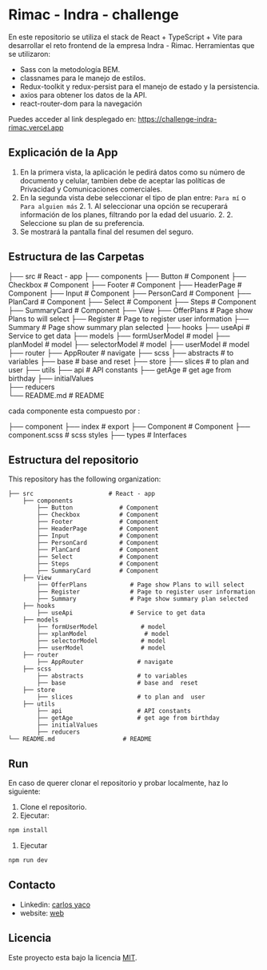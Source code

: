 # Rimac - Indra - challenge

En este repositorio se utiliza el stack de React + TypeScript + Vite para desarrollar el reto frontend de la empresa Indra - Rimac.
Herramientas que se utilizaron:
- Sass con la metodología BEM.
- classnames para le manejo de estilos.
- Redux-toolkit y redux-persist para el manejo de estado y la persistencia.
- axios para obtener los datos de la API.
- react-router-dom para la navegación

Puedes acceder al link desplegado en: https://challenge-indra-rimac.vercel.app

## Explicación de la App

1. En la primera vista, la aplicación le pedirá datos como su número de documento y celular, tambien debe de aceptar las políticas de Privacidad y Comunicaciones comerciales.
2. En la segunda vista debe seleccionar el tipo de plan entre: `Para mí` o `Para alguien más`
   2. 1. Al seleccionar una opción se recuperará información de los planes, filtrando por la edad del usuario.
   2. 2. Seleccione su plan de su preferencia.
3. Se mostrará la pantalla final del resumen del seguro.


## Estructura de las Carpetas

├── src                     # React - app
    ├── components
        ├── Button             # Component
        ├── Checkbox           # Component
        ├── Footer             # Component
        ├── HeaderPage         # Component
        ├── Input              # Component
        ├── PersonCard         # Component
        ├── PlanCard           # Component
        ├── Select             # Component
        ├── Steps              # Component
        ├── SummaryCard        # Component
    ├── View
        ├── OfferPlans            # Page show Plans to will select
        ├── Register              # Page to register user information
        ├── Summary               # Page show summary plan selected
    ├── hooks
        ├── useApi                # Service to get data
    ├── models
        ├── formUserModel            # model
        ├── planModel                # model
        ├── selectorModel            # model
        ├── userModel                # model
    ├── router
        ├── AppRouter               # navigate
    ├── scss
        ├── abstracts               # to variables
        ├── base                    # base and  reset
    ├── store
        ├── slices                  # to plan and  user
    ├── utils
        ├── api                     # API constants
        ├── getAge                  # get age from birthday
        ├── initialValues           
        ├── reducers                
└── README.md                   # README

cada componente esta compuesto por : 

├── component
        ├── index             # export
        ├── Component         # Component
        ├── component.scss    # scss styles
        ├── types             # Interfaces

## Estructura del repositorio

This repository has the following  organization:

    ├── src                     # React - app
        ├── components
            ├── Button             # Component
            ├── Checkbox           # Component
            ├── Footer             # Component
            ├── HeaderPage         # Component
            ├── Input              # Component
            ├── PersonCard         # Component
            ├── PlanCard           # Component
            ├── Select             # Component
            ├── Steps              # Component
            ├── SummaryCard        # Component
        ├── View
            ├── OfferPlans            # Page show Plans to will select
            ├── Register              # Page to register user information
            ├── Summary               # Page show summary plan selected
        ├── hooks
            ├── useApi                # Service to get data
        ├── models
            ├── formUserModel            # model
            ├── xplanModel                # model
            ├── selectorModel            # model
            ├── userModel                # model
        ├── router
            ├── AppRouter               # navigate
        ├── scss
            ├── abstracts               # to variables
            ├── base                    # base and  reset
        ├── store
            ├── slices                  # to plan and  user
        ├── utils
            ├── api                     # API constants
            ├── getAge                  # get age from birthday
            ├── initialValues           
            ├── reducers                
    └── README.md                   # README

## Run

En caso de querer clonar el repositorio y probar localmente, haz lo siguiente:

1. Clone el repositorio.
2. Ejecutar:

```bash
npm install
```

1. Ejecutar

```bash
npm run dev
```

## Contacto
* Linkedin: [carlos yaco](https://www.linkedin.com/in/carlos-yaco-tincusi/)
* website: [web](https://carlosyaco.com)

##  Licencia
Este proyecto esta bajo la licencia [MIT](/LICENCE).